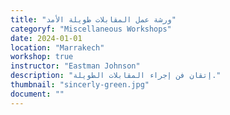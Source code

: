 ```yaml
---
title: "ورشة عمل المقابلات طويلة الأمد"
categoryf: "Miscellaneous Workshops"
date: 2024-01-01
location: "Marrakech"
workshop: true
instructor: "Eastman Johnson"
description: "إتقان فن إجراء المقابلات الطويلة."
thumbnail: "sincerly-green.jpg"
document: ""
---
```

